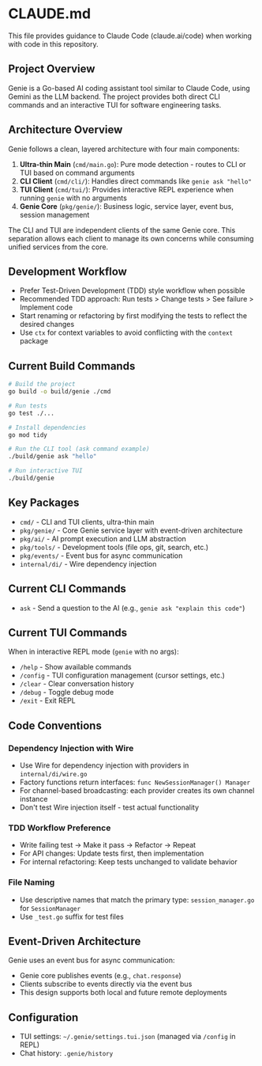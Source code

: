 # CLAUDE.md

This file provides guidance to Claude Code (claude.ai/code) when working with code in this repository.

## Project Overview

Genie is a Go-based AI coding assistant tool similar to Claude Code, using Gemini as the LLM backend. The project provides both direct CLI commands and an interactive TUI for software engineering tasks.

## Architecture Overview

Genie follows a clean, layered architecture with four main components:

1. **Ultra-thin Main** (`cmd/main.go`): Pure mode detection - routes to CLI or TUI based on command arguments
2. **CLI Client** (`cmd/cli/`): Handles direct commands like `genie ask "hello"`
3. **TUI Client** (`cmd/tui/`): Provides interactive REPL experience when running `genie` with no arguments
4. **Genie Core** (`pkg/genie/`): Business logic, service layer, event bus, session management

The CLI and TUI are independent clients of the same Genie core. This separation allows each client to manage its own concerns while consuming unified services from the core.

## Development Workflow

- Prefer Test-Driven Development (TDD) style workflow when possible
- Recommended TDD approach: Run tests > Change tests > See failure > Implement code
- Start renaming or refactoring by first modifying the tests to reflect the desired changes
- Use `ctx` for context variables to avoid conflicting with the `context` package

## Current Build Commands

```bash
# Build the project
go build -o build/genie ./cmd

# Run tests
go test ./...

# Install dependencies
go mod tidy

# Run the CLI tool (ask command example)
./build/genie ask "hello"

# Run interactive TUI
./build/genie
```

## Key Packages

- `cmd/` - CLI and TUI clients, ultra-thin main
- `pkg/genie/` - Core Genie service layer with event-driven architecture
- `pkg/ai/` - AI prompt execution and LLM abstraction
- `pkg/tools/` - Development tools (file ops, git, search, etc.)
- `pkg/events/` - Event bus for async communication
- `internal/di/` - Wire dependency injection

## Current CLI Commands

- `ask` - Send a question to the AI (e.g., `genie ask "explain this code"`)

## Current TUI Commands

When in interactive REPL mode (`genie` with no args):
- `/help` - Show available commands
- `/config` - TUI configuration management (cursor settings, etc.)
- `/clear` - Clear conversation history
- `/debug` - Toggle debug mode
- `/exit` - Exit REPL

## Code Conventions

### Dependency Injection with Wire
- Use Wire for dependency injection with providers in `internal/di/wire.go`
- Factory functions return interfaces: `func NewSessionManager() Manager`
- For channel-based broadcasting: each provider creates its own channel instance
- Don't test Wire injection itself - test actual functionality

### TDD Workflow Preference
- Write failing test → Make it pass → Refactor → Repeat
- For API changes: Update tests first, then implementation
- For internal refactoring: Keep tests unchanged to validate behavior

### File Naming
- Use descriptive names that match the primary type: `session_manager.go` for `SessionManager`
- Use `_test.go` suffix for test files

## Event-Driven Architecture

Genie uses an event bus for async communication:
- Genie core publishes events (e.g., `chat.response`)
- Clients subscribe to events directly via the event bus
- This design supports both local and future remote deployments

## Configuration

- TUI settings: `~/.genie/settings.tui.json` (managed via `/config` in REPL)
- Chat history: `.genie/history`